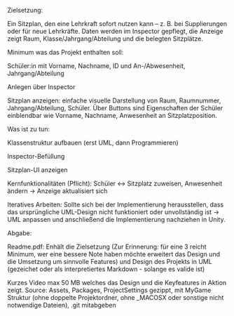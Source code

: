 Zielsetzung: 


Ein Sitzplan, den eine Lehrkraft sofort nutzen kann – z. B. bei Supplierungen oder für neue Lehrkräfte. Daten werden im Inspector gepflegt, die Anzeige zeigt Raum, Klasse/Jahrgang/Abteilung und die belegten Sitzplätze.


Minimum was das Projekt enthalten soll: 

Schüler:in mit Vorname, Nachname, ID und An-/Abwesenheit, Jahrgang/Abteilung

Anlegen über Inspector

Sitzplan anzeigen: einfache visuelle Darstellung von Raum, Raumnummer, Jahrgang/Abteilung, Schüler. Über Buttons sind Eigenschaften der Schüler einblendbar wie Vorname, Nachname, Anwesenheit an Sitzplatzposition. 



Was ist zu tun:

Klassenstruktur aufbauen (erst UML, dann Programmieren)

Inspector-Befüllung

Sitzplan-UI anzeigen

Kernfunktionalitäten (Pflicht): Schüler ↔ Sitzplatz zuweisen, Anwesenheit ändern → Anzeige aktualisiert sich

Iteratives Arbeiten: Sollte sich bei der Implementierung herausstellen, dass das ursprüngliche UML-Design nicht funktioniert oder unvollständig ist -> UML anpassen und anschließend die Implementierung nachziehen in Unity. 

Abgabe:

Readme.pdf: 
Enhält die Zielsetzung (Zur Erinnerung: für eine 3 reicht Minimum, wer eine bessere Note haben möchte erweitert das Design und die Umsetzung um sinnvolle Features) und
Design des Projekts in UML (gezeichet oder als interpretiertes Markdown  - solange es valide ist) 

Kurzes Video max 50 MB welches das Design und die Keyfeatures in Aktion zeigt.
Source: Assets, Packages, ProjectSettings gezippt, mit MyGame Struktur (ohne doppelte Projektordner, ohne _MACOSX oder sonstige nicht notwendige Dateien), .git mitabgeben

